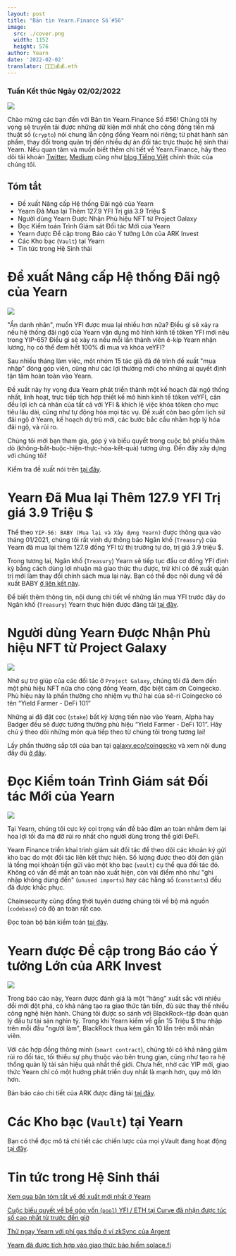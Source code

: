 ```yaml
---
layout: post
title: "Bản tin Yearn.Finance Số #56"
image:
  src: ./cover.png
  width: 1152
  height: 576
author: Yearn
date: '2022-02-02'
translator: 🤖💵💵💰💰.eth
---
```


### Tuần Kết thúc Ngày 02/02/2022

![](./image1.jpg?w=1456&h=733)

Chào mừng các bạn đến với Bản tin Yearn.Finance Số #56! Chúng tôi hy vọng sẽ truyền tải được những dữ kiện mới nhất cho cộng đồng tiền mã thuật số (`crypto`) nói chung lẫn cộng đồng Yearn nói riêng; từ phát hành sản phẩm, thay đổi trong quản trị đến nhiều dự án đối tác trực thuộc hệ sinh thái Yearn. Nếu quan tâm và muốn biết thêm chi tiết về Yearn.Finance, hãy theo dõi tài khoản [Twitter](https://twitter.com/iearnfinance), [Medium](https://medium.com/iearn) cũng như [blog Tiếng Việt](https://blog.yearn.finance/vi/) chính thức của chúng tôi.

## Tóm tắt

- Đề xuất Nâng cấp Hệ thống Đãi ngộ của Yearn
- Yearn Đã Mua lại Thêm 127.9 YFI Trị giá 3.9&nbsp;Triệu&nbsp;$
- Người dùng Yearn Được Nhận Phù hiệu NFT từ Project Galaxy
- Đọc Kiểm toán Trình Giám sát Đối tác Mới của Yearn
- Yearn được Đề cập trong Báo cáo Ý tưởng Lớn của ARK Invest
- Các Kho bạc (`Vault`) tại Yearn
- Tin tức trong Hệ Sinh thái

# Đề xuất Nâng cấp Hệ thống Đãi ngộ của Yearn

![](./image2.jpg?w=1456&h=1456)

"Ẩn danh nhân", muốn YFI được mua lại nhiều hơn nữa? Điều gì sẽ xảy ra nếu hệ thống đãi ngộ của Yearn vận dụng mô hình kinh tế tôken YFI mới nêu trong YIP-65? Điều gì sẽ xảy ra nếu mỗi lần thành viên ê-kíp Yearn nhận lương, họ có thể đem hết 100% đi mua và khóa veYFI?

Sau nhiều tháng làm việc, một nhóm 15 tác giả đã đệ trình đề xuất "mua nhập" đóng góp viên, cũng như các lợi thưởng mới cho những ai quyết định tận tâm hoàn toàn vào Yearn.

Đề xuất này hy vọng đưa Yearn phát triển thành một kế hoạch đãi ngộ thống nhất, linh hoạt, trực tiếp tích hợp thiết kế mô hình kinh tế tôken veYFI, cân đều lợi ích cá nhân của tất cả với YFI & khích lệ việc khóa tôken cho mục tiêu lâu dài, cũng như tự động hóa mọi tác vụ. Đề xuất còn bao gồm lịch sử đãi ngộ ở Yearn, kế hoạch dự trù mới, các bước bắc cầu nhằm hợp lý hóa đãi ngộ, và rủi ro.

Chúng tôi mời bạn tham gia, góp ý và biểu quyết trong cuộc bỏ phiếu thăm dò (không-bắt-buộc-hiện-thực-hóa-kết-quả) tương ứng. Đến đây xây dựng với chúng tôi!

Kiểm tra đề xuất nói trên [tại đây](https://gov.yearn.finance/t/proposal-streamlining-contributor-compensation/12247).

# Yearn Đã Mua lại Thêm 127.9 YFI Trị giá 3.9&nbsp;Triệu&nbsp;$

Thể theo `YIP-56: BABY (Mua lại và Xây dựng Yearn)` được thông qua vào tháng 01/2021, chúng tôi rất vinh dự thông báo Ngân khố (`Treasury`) của Yearn đã mua lại thêm 127.9 đồng YFI từ thị trường tự do, trị giá 3.9&nbsp;triệu&nbsp;$.

Trong tương lai, Ngân khố (`Treasury`) Yearn sẽ tiếp tục đầu cơ đồng YFI định kỳ bằng cách dùng lợi nhuận mà giao thức thu được, trừ khi có đề xuất quản trị mới làm thay đổi chính sách mua lại này. Bạn có thể đọc nội dung về đề xuất BABY [ở liên kết này](https://yips.yearn.finance/YIPS/yip-56).

Để biết thêm thông tin, nội dung chi tiết về những lần mua YFI trước đây do Ngân khố (`Treasury`) Yearn thực hiện được đăng tải [tại đây](https://gov.yearn.finance/t/yfi-buyback-auctions/10491/3).

# Người dùng Yearn Được Nhận Phù hiệu NFT từ Project Galaxy

![](./image3.jpg?w=680&h=372)

Nhờ sự trợ giúp của các đối tác ở `Project Galaxy`, chúng tôi đã đem đến một phù hiệu NFT nữa cho cộng đồng Yearn, đặc biệt cảm ơn Coingecko. Phù hiệu này là phần thưởng cho nhiệm vụ thứ hai của sê-ri Coingecko có tên “Yield Farmer - DeFi 101”

Những ai đã đặt cọc (`stake`) bất kỳ lượng tiền nào vào Yearn, Alpha hay Badger đều sẽ được tưởng thưởng phù hiệu “Yield Farmer - DeFi 101”. Hãy chú ý theo dõi những món quà tiếp theo từ chúng tôi trong tương lai!

Lấy phần thưởng sắp tới của bạn tại [galaxy.eco/coingecko](https://twitter.com/ProjectGalaxyHQ/status/1487048124182921220?s=20&t=Z5Z2328-bsM-BNCp9d1KAA) và xem nội dung đầy đủ [ở đây](https://twitter.com/ProjectGalaxyHQ/status/1487048124182921220?s=20&t=Z5Z2328-bsM-BNCp9d1KAA).

# Đọc Kiểm toán Trình Giám sát Đối tác Mới của Yearn

![](./image4.jpg?w=1456&h=819)

Tại Yearn, chúng tôi cực kỳ coi trọng vấn đề bảo đảm an toàn nhằm đem lại hoa lợi tối đa mà đỡ rủi ro nhất cho người dùng trong thế giới ĐeFi.

Yearn Finance triển khai trình giám sát đối tác để theo dõi các khoản ký gửi kho bạc do một đối tác liên kết thực hiện. Số lượng được theo dõi đơn giản là tổng mọi khoản tiền gửi vào một kho bạc (`vault`) cụ thể qua đối tác đó. Không có vấn đề mất an toàn nào xuất hiện, còn vài điểm nhỏ như "ghi nhập không dùng đến" (`unused imports`) hay các hằng số (`constants`) đều đã được khắc phục.

Chainsecurity cũng đồng thời tuyên dương chúng tôi về bộ mã nguồn (`codebase`) có độ an toàn rất cao.

Đọc toàn bộ bản kiểm toán [tại đây](https://chainsecurity.com/security-audit/yearn-finance-partner-tracker/).

# Yearn được Đề cập trong Báo cáo Ý tưởng Lớn của ARK Invest

![](./image5.jpg?w=1456&h=819)

Trong báo cáo này, Yearn được đánh giá là một "hãng" xuất sắc với nhiều đổi mới đột phá, có khả năng tạo ra giao thức tân tiến, đủ sức thay thế nhiều công nghệ hiện hành. Chúng tôi được so sánh với BlackRock–tập đoàn quản lý đầu tư tài sản nghìn tỷ. Trong khi Yearn kiếm về gần 15&nbsp;Triệu&nbsp;$ thu nhập trên mỗi đầu "người làm", BlackRock thua kém gần 10 lần trên mỗi nhân viên.

Với các hợp đồng thông minh (`smart contract`), chúng tôi có khả năng giảm rủi ro đối tác, tối thiểu sự phụ thuộc vào bên trung gian, cũng như tạo ra hệ thống quản lý tài sản hiệu quả nhất thế giới. Chưa hết, nhờ các YIP mới, giao thức Yearn chỉ có một hướng phát triển duy nhất là mạnh hơn, quy mô lớn hơn.

Bản báo cáo chi tiết của ARK được đăng tải [tại đây](https://research.ark-invest.com/hubfs/1_Download_Files_ARK-Invest/White_Papers/ARK_BigIdeas2022.pdf?hsCtaTracking=217bbc93-a71a-4c2b-9959-0842b6fe301c%7C2653a4d0-af35-42f0-853a-c5f90f002abb).

# Các Kho bạc (`Vault`) tại Yearn

Bạn có thể đọc mô tả chi tiết các chiến lược của mọi yVault đang hoạt động [tại đây](https://medium.com/yearn-state-of-the-vaults/the-vaults-at-yearn-9237905ffed3).

# Tin tức trong Hệ Sinh thái

[Xem qua bản tóm tắt về đề xuất mới nhất ở Yearn](https://twitter.com/0x7d54/status/1487252998023745540)

[Cuộc biểu quyết về bể góp vốn (`pool`) YFI / ETH tại Curve đã nhận được túc số cao nhất từ trước đến giờ](https://twitter.com/CurveFinance/status/1487764860553371648)

[Thử ngay Yearn với phí gas thấp ở ví zkSync của Argent](https://twitter.com/argentHQ/status/1487014855592849414)

[Yearn đã được tích hợp vào giao thức bảo hiểm solace.fi](https://twitter.com/SolaceFi/status/1486145688291487749?s=20&t=fTfbPYIAOA5xVim5BETQZQ)
